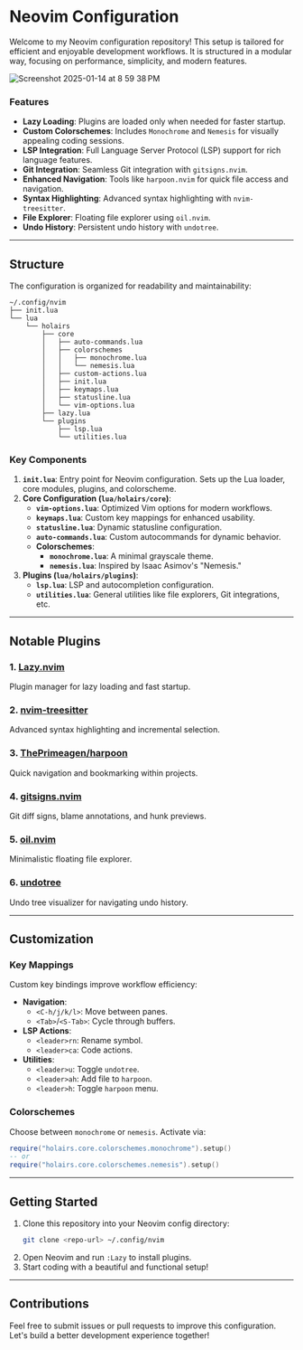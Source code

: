 # Neovim Configuration

Welcome to my Neovim configuration repository! This setup is tailored for efficient and enjoyable development workflows. It is structured in a modular way, focusing on performance, simplicity, and modern features.

![Screenshot 2025-01-14 at 8 59 38 PM](https://github.com/user-attachments/assets/64651899-e338-4aa0-92e0-40d06475112b)

### Features
- **Lazy Loading**: Plugins are loaded only when needed for faster startup.
- **Custom Colorschemes**: Includes `Monochrome` and `Nemesis` for visually appealing coding sessions.
- **LSP Integration**: Full Language Server Protocol (LSP) support for rich language features.
- **Git Integration**: Seamless Git integration with `gitsigns.nvim`.
- **Enhanced Navigation**: Tools like `harpoon.nvim` for quick file access and navigation.
- **Syntax Highlighting**: Advanced syntax highlighting with `nvim-treesitter`.
- **File Explorer**: Floating file explorer using `oil.nvim`.
- **Undo History**: Persistent undo history with `undotree`.

---

## Structure
The configuration is organized for readability and maintainability:

```
~/.config/nvim
├── init.lua
└── lua
    └── holairs
        ├── core
        │   ├── auto-commands.lua
        │   ├── colorschemes
        │   │   ├── monochrome.lua
        │   │   └── nemesis.lua
        │   ├── custom-actions.lua
        │   ├── init.lua
        │   ├── keymaps.lua
        │   ├── statusline.lua
        │   └── vim-options.lua
        ├── lazy.lua
        └── plugins
            ├── lsp.lua
            └── utilities.lua
```

### Key Components
1. **`init.lua`**: Entry point for Neovim configuration. Sets up the Lua loader, core modules, plugins, and colorscheme.
2. **Core Configuration (`lua/holairs/core`)**:
   - **`vim-options.lua`**: Optimized Vim options for modern workflows.
   - **`keymaps.lua`**: Custom key mappings for enhanced usability.
   - **`statusline.lua`**: Dynamic statusline configuration.
   - **`auto-commands.lua`**: Custom autocommands for dynamic behavior.
   - **Colorschemes**:
     - **`monochrome.lua`**: A minimal grayscale theme.
     - **`nemesis.lua`**: Inspired by Isaac Asimov's "Nemesis."
3. **Plugins (`lua/holairs/plugins`)**:
   - **`lsp.lua`**: LSP and autocompletion configuration.
   - **`utilities.lua`**: General utilities like file explorers, Git integrations, etc.

---

## Notable Plugins

### 1. [Lazy.nvim](https://github.com/folke/lazy.nvim)
Plugin manager for lazy loading and fast startup.

### 2. [nvim-treesitter](https://github.com/nvim-treesitter/nvim-treesitter)
Advanced syntax highlighting and incremental selection.

### 3. [ThePrimeagen/harpoon](https://github.com/ThePrimeagen/harpoon)
Quick navigation and bookmarking within projects.

### 4. [gitsigns.nvim](https://github.com/lewis6991/gitsigns.nvim)
Git diff signs, blame annotations, and hunk previews.

### 5. [oil.nvim](https://github.com/stevearc/oil.nvim)
Minimalistic floating file explorer.

### 6. [undotree](https://github.com/mbbill/undotree)
Undo tree visualizer for navigating undo history.

---

## Customization

### Key Mappings
Custom key bindings improve workflow efficiency:
- **Navigation**:
  - `<C-h/j/k/l>`: Move between panes.
  - `<Tab>`/`<S-Tab>`: Cycle through buffers.
- **LSP Actions**:
  - `<leader>rn`: Rename symbol.
  - `<leader>ca`: Code actions.
- **Utilities**:
  - `<leader>u`: Toggle `undotree`.
  - `<leader>ah`: Add file to `harpoon`.
  - `<leader>h`: Toggle `harpoon` menu.

### Colorschemes
Choose between `monochrome` or `nemesis`. Activate via:
```lua
require("holairs.core.colorschemes.monochrome").setup()
-- or
require("holairs.core.colorschemes.nemesis").setup()
```

---

## Getting Started
1. Clone this repository into your Neovim config directory:
   ```bash
   git clone <repo-url> ~/.config/nvim
   ```
2. Open Neovim and run `:Lazy` to install plugins.
3. Start coding with a beautiful and functional setup!

---

## Contributions
Feel free to submit issues or pull requests to improve this configuration. Let's build a better development experience together!


